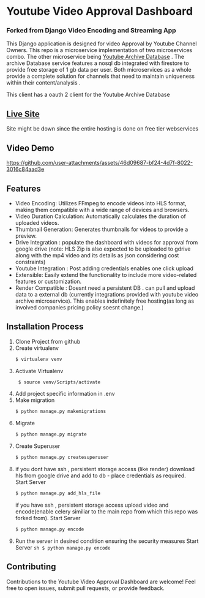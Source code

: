 # Youtube Video Approval Dashboard

### Forked from Django Video Encoding and Streaming App

This Django application is designed for video Approval by Youtube Channel Owners. This repo is a microservice implementation of two microservices combo. The other microservice being [Youtube Archive Database](https://github.com/sriram-r-b/Youtube-video-archive) . The archive Database service features a nosql db integrated with firestore to provide free storage of 1 gb data per user. Both microservices as a whole provide a complete solution for channels that need to maintain uniqueness within their content/analysis .

This client has a oauth 2 client for the Youtube Archive Database

## [Live Site](https://dashboard-private.onrender.com/) 

Site might be down since the entire hosting is done on free tier webservices
## Video Demo 
https://github.com/user-attachments/assets/46d09687-bf24-4d7f-8022-3016c84aad3e

##  Features

-   Video Encoding: Utilizes FFmpeg to encode videos into HLS format, making them compatible with a wide range of devices and browsers.
-   Video Duration Calculation: Automatically calculates the duration of uploaded videos.
-   Thumbnail Generation: Generates thumbnails for videos to provide a preview.
-   Drive Integration : populate the dashboard with videos for approval from google drive (note: HLS Zip is also expected to be uploaded to gdrive along with the mp4 video and its details as json considering cost constraints)
-   Youtube Integration : Post adding credentials enables one click upload
-   Extensible: Easily extend the functionality to include more video-related features or customization.
-   Render Compatible : Doesnt need a persistent DB . can pull and upload data to a external db (currently integrations provided with youtube video archive microservice).
This enables indefinitely free hosting(as long as involved companies pricing policy soesnt change.) 





## Installation Process
1. Clone Project from github 
2. Create virtualenv
      ```sh
    $ virtualenv venv
    ```
3. Activate Virtualenv
   ```sh
    $ source venv/Scripts/activate
    ```
4. Add project specific information in .env
5. Make migration
    ```sh
    $ python manage.py makemigrations
    ```
6. Migrate
    ```sh
    $ python manage.py migrate
    ```
7. Create Superuser
    ```sh
    $ python manage.py createsuperuser
    ```
8. if you dont have  ssh , persistent storage access (like render) download hls from google drive and add to db - place credentials as required.
Start Server
    ```sh
    $ python manage.py add_hls_file
    ```
    if you  have  ssh , persistent storage access upload video and encode(enable celery similiar to the main repo from which this repo was forked from).
Start Server
    ```sh
    $ python manage.py encode
    ```
9.   Run the server in desired condition ensuring the security measures
Start Server
    ```sh
    $ python manage.py encode
    ```
    
 ## Contributing

Contributions to the Youtube Video Approval Dashboard are welcome! Feel free to open issues, submit pull requests, or provide feedback.



